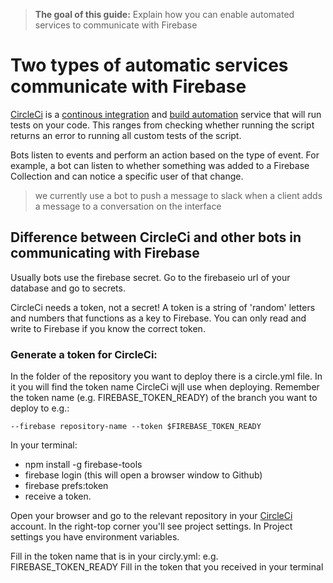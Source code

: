 > **The goal of this guide:** Explain how you can enable automated services to communicate with Firebase

# Two types of automatic services communicate with Firebase

[CircleCi](https://circleci.com/) is a [continous integration](https://en.wikipedia.org/wiki/Continuous_integration) and [build automation](https://en.wikipedia.org/wiki/Build_automation) service that will run tests on your code. This ranges from checking whether running the script returns an error to running all custom tests of the script. 

Bots listen to events and perform an action based on the type of event. For example, a bot can listen to whether something was added to a Firebase Collection and can notice a specific user of that change.
> we currently use a bot to push a message to slack when a client adds a message to a conversation on the interface

## Difference between CircleCi and other bots in communicating with Firebase
Usually bots use the firebase secret. Go to the firebaseio url of your database and go to secrets.

CircleCi needs a token, not a secret! A token is a string of 'random' letters and numbers that functions as a key to Firebase. You can only read and write to Firebase if you know the correct token.

### Generate a token for CircleCi:
In the folder of the repository you want to deploy there is a circle.yml file.
In it you will find the token name CircleCi wįll use when deploying.
Remember the token name (e.g. FIREBASE_TOKEN_READY) of the branch you want to deploy to e.g.:
```
--firebase repository-name --token $FIREBASE_TOKEN_READY
```


In your terminal:
- npm install -g firebase-tools
- firebase login (this will open a browser window to Github)
- firebase prefs:token
- receive a token.


Open your browser and go to the relevant repository in your [CircleCi](https://circleci.com/) account.
In the right-top corner you'll see project settings.
In Project settings you have environment variables.

Fill in the token name that is in your circly.yml: e.g. FIREBASE_TOKEN_READY
Fill in the token that you received in your terminal
